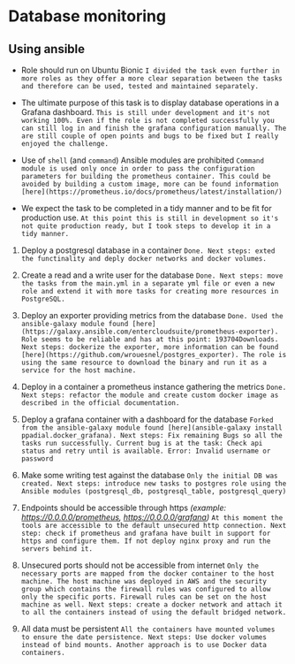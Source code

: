 # Database monitoring
## Using ansible

- Role should run on Ubuntu Bionic
`I divided the task even further in more roles as they offer a more clear separation between the tasks and therefore can be used, tested and maintained separately.`

- The ultimate purpose of this task is to display database operations in a Grafana dashboard.
`This is still under development and it's not working 100%. Even if the role is not completed successfully you can still log in and finish the grafana configuration manually. The are still couple of open points and bugs to be fixed but I really enjoyed the challenge.`

- Use of `shell` (and `command`) Ansible modules are prohibited
`Command module is used only once in order to pass the configuration parameters for building the prometheus container. This could be avoided by building a custom image, more can be found information [here](https://prometheus.io/docs/prometheus/latest/installation/)`

- We expect the task to be completed in a tidy manner and to be fit for production use.
`At this point this is still in development so it's not quite production ready, but I took steps to develop it in a tidy manner.`

1. Deploy a postgresql database in a container
`Done. Next steps: exted the functinality and deply docker networks and docker volumes.`

2. Create a read and a write user for the database
`Done. Next steps: move the tasks from the main.yml in a separate yml file or even a new role and extend it with more tasks for creating more resources in PostgreSQL.`

3. Deploy an exporter providing metrics from the database
`Done. Used the ansible-galaxy module found [here](https://galaxy.ansible.com/entercloudsuite/prometheus-exporter). Role seems to be reliable and has at this point: 193704Downloads. Next steps: dockerize the exporter, more information can be found [here](https://github.com/wrouesnel/postgres_exporter). The role is using the same resource to download the binary and run it as a service for the host machine.`

4. Deploy in a container a prometheus instance gathering the metrics
`Done. Next steps: refactor the module and create custom docker image as described in the official documentation.`

5. Deploy a grafana container with a dashboard for the database
`Forked from the ansible-galaxy module found [here](ansible-galaxy install ppadial.docker_grafana). Next steps: Fix remaining Bugs so all the tasks run successfully. Current bug is at the task: Check api status and retry until is available. Error: Invalid username or password`

6. Make some writing test against the database
`Only the initial DB was created. Next steps: introduce new tasks to postgres role using the Ansible modules (postgresql_db, postgresql_table, postgresql_query)`

7. Endpoints should be accessible through https _(example: https://0.0.0.0/prometheus, https://0.0.0.0/grafana)_
`At this moment the tools are accessible to the default unsecured http connection. Next step: check if prometheus and grafana have built in support for https and configure them. If not deploy nginx proxy and run the servers behind it.`

8. Unsecured ports should not be accessible from internet
`Only the necessary ports are mapped from the docker container to the host machine. The host machine was deployed in AWS and the security group which contains the firewall rules was configured to allow only the specific ports. Firewall rules can be set on the host machine as well. Next steps: create a docker network and attach it to all the containers instead of using the default bridged network.`

9. All data must be persistent
`All the containers have mounted volumes to ensure the date persistence. Next steps: Use docker volumes instead of bind mounts. Another approach is to use Docker data containers.`
